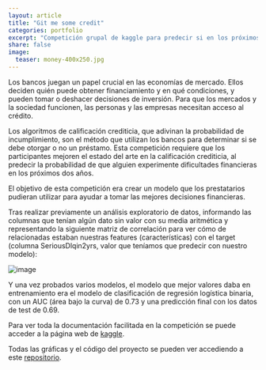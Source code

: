 ```yaml
---
layout: article
title: "Git me some credit"
categories: portfolio
excerpt: "Competición grupal de kaggle para predecir si en los próximos 2 años una persona puede pagar un crédito o no"
share: false
image:
  teaser: money-400x250.jpg
---
```


Los bancos juegan un papel crucial en las economías de mercado. Ellos deciden quién puede obtener financiamiento y en qué condiciones, y pueden tomar o deshacer decisiones de inversión. Para que los mercados y la sociedad funcionen, las personas y las empresas necesitan acceso al crédito.

Los algoritmos de calificación crediticia, que adivinan la probabilidad de incumplimiento, son el método que utilizan los bancos para determinar si se debe otorgar o no un préstamo. Esta competición requiere que los participantes mejoren el estado del arte en la calificación crediticia, al predecir la probabilidad de que alguien experimente dificultades financieras en los próximos dos años.

El objetivo de esta competición era crear un modelo que los prestatarios pudieran utilizar para ayudar a tomar las mejores decisiones financieras.

Tras realizar previamente un análisis exploratorio de datos, informando las columnas que tenían algún dato sin valor con su media aritmética y representando la siguiente matriz de correlación para ver cómo de relacionadas estaban nuestras features (características) con el target (columna SeriousDlqin2yrs, valor que teníamos que predecir con nuestro modelo):

![image](/portfolio/images/matriz-750.jpg)

Y una vez probados varios modelos, el modelo que mejor valores daba en entrenamiento era el modelo de clasificación de regresión logística binaria, con un AUC (área bajo la curva) de 0.73 y una predicción final con los datos de test de 0.69.

Para ver toda la documentación facilitada en la competición se puede acceder a la página web de [kaggle](https://www.kaggle.com/c/give-me-some-credit-20210326).

Todas las gráficas y el código del proyecto se pueden ver accediendo a este [repositorio](https://github.com/sonimik13/give-me-some-credit).
